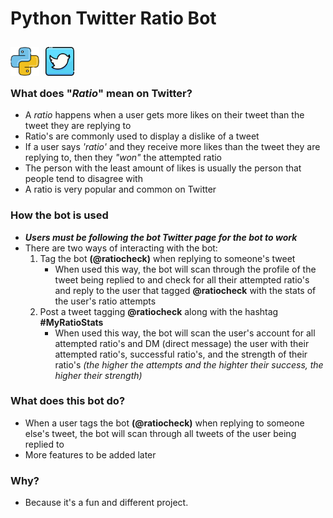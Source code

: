 #  Python Twitter **Ratio** Bot 
<img align="left" alt="javascript logo" width="46px" style='padding: 10px 10px 0 0' src="icons/python.png" />
<img align="left" alt="javascript logo" width="46px" style='padding: 10px 10px 0 0' src="icons/twitter.png" />
<br>
<br>
<br>

### **What does "*Ratio*" mean on Twitter?**
- A *ratio* happens when a user gets more likes on their tweet than the tweet they are replying to 
- Ratio's are commonly used to display a dislike of a tweet
- If a user says *'ratio'* and they receive more likes than the tweet they are replying to, then they *"won"* the attempted ratio
- The person with the least amount of likes is usually the person that people tend to disagree with
- A ratio is very popular and common on Twitter

### **How the bot is used**
- ***Users must be following the bot Twitter page for the bot to work***
- There are two ways of interacting with the bot: 
    1. Tag the bot **(@ratiocheck)** when replying to someone's tweet
        - When used this way, the bot will scan through the profile of the tweet being replied to and check for all their attempted ratio's and reply to the user that tagged **@ratiocheck** with the stats of the user's ratio attempts
    2. Post a tweet tagging **@ratiocheck** along with the hashtag **#MyRatioStats**
        - When used this way, the bot will scan the user's account for all attempted ratio's and DM (direct message) the user with their attempted ratio's, successful ratio's, and the strength of their ratio's *(the higher the attempts and the highter their success, the higher their strength)*

### **What does this bot do?**
- When a user tags the bot **(@ratiocheck)** when replying to someone else's tweet, the bot will scan through all tweets of the user being replied to
- More features to be added later

### **Why?**
- Because it's a fun and different project.
